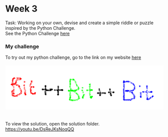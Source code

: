 
# Week 3

Task: Working on your own, devise and create a simple riddle or puzzle inspired by the Python Challenge.
\
See the Python Challenge [here](http://www.pythonchallenge.com)

### My challenge
To try out my python challenge, go to the link on my website [here](hanssmithwrin.ch/python_challenge.html)
\
\
![alt text](python_challenge.png)
\
\
\
To view the solution, open the solution folder.
https://youtu.be/DsReJKsNoqQQ
